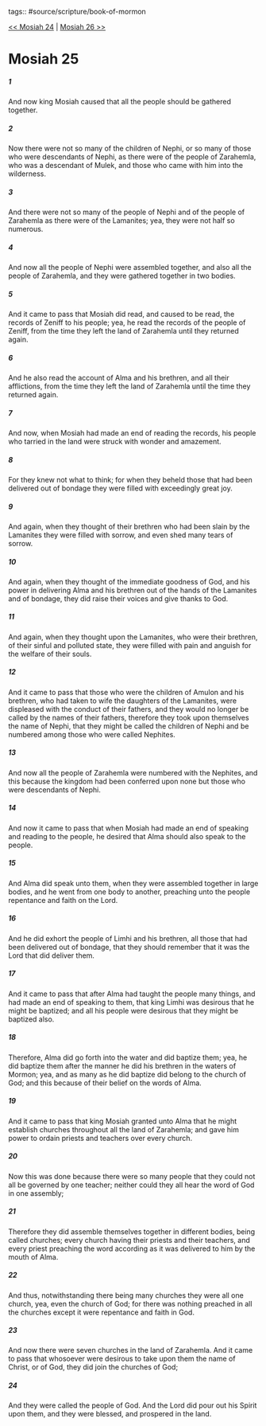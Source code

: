 tags:: #source/scripture/book-of-mormon

[<< Mosiah 24](/Book_of_Mormon/08_Mosiah/Mosiah_24.md) | [Mosiah 26 >>](/Book_of_Mormon/08_Mosiah/Mosiah_26.md)

# Mosiah 25

##### 1

And now king Mosiah caused that all the people should be gathered together.

##### 2

Now there were not so many of the children of Nephi, or so many of those who were descendants of Nephi, as there were of the people of Zarahemla, who was a descendant of Mulek, and those who came with him into the wilderness.

##### 3

And there were not so many of the people of Nephi and of the people of Zarahemla as there were of the Lamanites; yea, they were not half so numerous.

##### 4

And now all the people of Nephi were assembled together, and also all the people of Zarahemla, and they were gathered together in two bodies.

##### 5

And it came to pass that Mosiah did read, and caused to be read, the records of Zeniff to his people; yea, he read the records of the people of Zeniff, from the time they left the land of Zarahemla until they returned again.

##### 6

And he also read the account of Alma and his brethren, and all their afflictions, from the time they left the land of Zarahemla until the time they returned again.

##### 7

And now, when Mosiah had made an end of reading the records, his people who tarried in the land were struck with wonder and amazement.

##### 8

For they knew not what to think; for when they beheld those that had been delivered out of bondage they were filled with exceedingly great joy.

##### 9

And again, when they thought of their brethren who had been slain by the Lamanites they were filled with sorrow, and even shed many tears of sorrow.

##### 10

And again, when they thought of the immediate goodness of God, and his power in delivering Alma and his brethren out of the hands of the Lamanites and of bondage, they did raise their voices and give thanks to God.

##### 11

And again, when they thought upon the Lamanites, who were their brethren, of their sinful and polluted state, they were filled with pain and anguish for the welfare of their souls.

##### 12

And it came to pass that those who were the children of Amulon and his brethren, who had taken to wife the daughters of the Lamanites, were displeased with the conduct of their fathers, and they would no longer be called by the names of their fathers, therefore they took upon themselves the name of Nephi, that they might be called the children of Nephi and be numbered among those who were called Nephites.

##### 13

And now all the people of Zarahemla were numbered with the Nephites, and this because the kingdom had been conferred upon none but those who were descendants of Nephi.

##### 14

And now it came to pass that when Mosiah had made an end of speaking and reading to the people, he desired that Alma should also speak to the people.

##### 15

And Alma did speak unto them, when they were assembled together in large bodies, and he went from one body to another, preaching unto the people repentance and faith on the Lord.

##### 16

And he did exhort the people of Limhi and his brethren, all those that had been delivered out of bondage, that they should remember that it was the Lord that did deliver them.

##### 17

And it came to pass that after Alma had taught the people many things, and had made an end of speaking to them, that king Limhi was desirous that he might be baptized; and all his people were desirous that they might be baptized also.

##### 18

Therefore, Alma did go forth into the water and did baptize them; yea, he did baptize them after the manner he did his brethren in the waters of Mormon; yea, and as many as he did baptize did belong to the church of God; and this because of their belief on the words of Alma.

##### 19

And it came to pass that king Mosiah granted unto Alma that he might establish churches throughout all the land of Zarahemla; and gave him power to ordain priests and teachers over every church.

##### 20

Now this was done because there were so many people that they could not all be governed by one teacher; neither could they all hear the word of God in one assembly;

##### 21

Therefore they did assemble themselves together in different bodies, being called churches; every church having their priests and their teachers, and every priest preaching the word according as it was delivered to him by the mouth of Alma.

##### 22

And thus, notwithstanding there being many churches they were all one church, yea, even the church of God; for there was nothing preached in all the churches except it were repentance and faith in God.

##### 23

And now there were seven churches in the land of Zarahemla. And it came to pass that whosoever were desirous to take upon them the name of Christ, or of God, they did join the churches of God;

##### 24

And they were called the people of God. And the Lord did pour out his Spirit upon them, and they were blessed, and prospered in the land.
